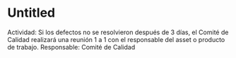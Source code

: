 # Untitled

Actividad: Si los defectos no se resolvieron después de 3 días, el Comité de Calidad realizará una reunión 1 a 1 con el responsable del asset o producto de trabajo.
Responsable: Comité de Calidad